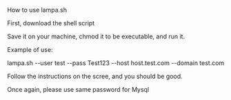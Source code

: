 How to use lampa.sh


First, download the shell script

Save it on your machine, chmod it to be executable, and run it.


Example of use:

lampa.sh --user test --pass Test123 --host host.test.com --domain test.com





Follow the instructions on the scree, and you should be good.



Once again, please use same password for Mysql
